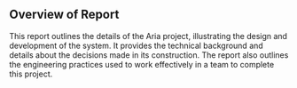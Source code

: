 ## Overview of Report

This report outlines the details of the Aria project, illustrating the design and development
of the system. It provides the technical background and details about the decisions made in
its construction. The report also outlines the engineering practices used to work effectively
in a team to complete this project.


